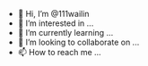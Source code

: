 - 👋 Hi, I’m @111wailin
- 👀 I’m interested in ...
- 🌱 I’m currently learning ...
- 💞️ I’m looking to collaborate on ...
- 📫 How to reach me ...

<!---
111wailin/111wailin is a ✨ special ✨ repository because its `README.md` (this file) appears on your GitHub profile.
You can click the Preview link to take a look at your changes.
--->
